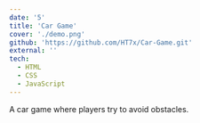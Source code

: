 ```yaml
---
date: '5'
title: 'Car Game'
cover: './demo.png'
github: 'https://github.com/HT7x/Car-Game.git'
external: ''
tech:
  - HTML
  - CSS
  - JavaScript
---
```


A car game where players try to avoid obstacles.
